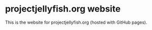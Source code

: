 # projectjellyfish.org website

This is the website for projectjellyfish.org (hosted with GitHub pages).
